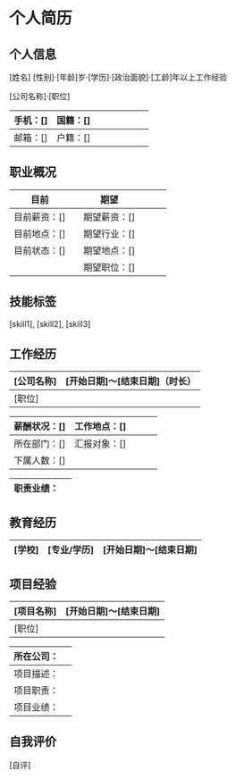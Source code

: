 # 个人简历

## 个人信息

[姓名]		[性别]·[年龄]岁·[学历]·[政治面貌]·[工龄]年以上工作经验

[公司名称]·[职位]

| 手机：[] | 国籍：[] |      |      |      |      |      |      |
| :------- | -------- | ---- | ---- | ---- | ---- | ---- | ---- |
| 邮箱：[] | 户籍：[] |      |      |      |      |      |      |

## 职业概况

| **目前**     |      | **期望**     |      |      |      |
| ------------ | ---- | ------------ | ---- | ---- | ---- |
| 目前薪资：[] |      | 期望薪资：[] |      |      |      |
| 目前地点：[] |      | 期望行业：[] |      |      |      |
| 目前状态：[] |      | 期望地点：[] |      |      |      |
|              |      | 期望职位：[] |      |      |      |

## 技能标签

[skill1], [skill2], [skill3]

## 工作经历

| **[公司名称]** | [开始日期]～[结束日期]（时长） |
| -------------- | -----------------------------: |
| [职位]         |                                |

| 薪酬状况：[] | 工作地点：[] |      |      |      |
| ------------ | ------------ | ---- | ---- | ---- |
| 所在部门：[] | 汇报对象：[] |      |      |      |
| 下属人数：[] |              |      |      |      |

| 职责业绩： |  |
|------------|--|

## 教育经历

| **[学校]** | [专业/学历] | [开始日期]～[结束日期] |
| ---------- | ----------- | ---------------------: |

## 项目经验

| **[项目名称]** | [开始日期]～[结束日期] |
| -------------- | ---------------------: |
| [职位]         |                        |

| 所在公司： |      |
| ---------- | ---- |
| 项目描述： |      |
| 项目职责： |      |
| 项目业绩： |      |

## 自我评价

[自评]
